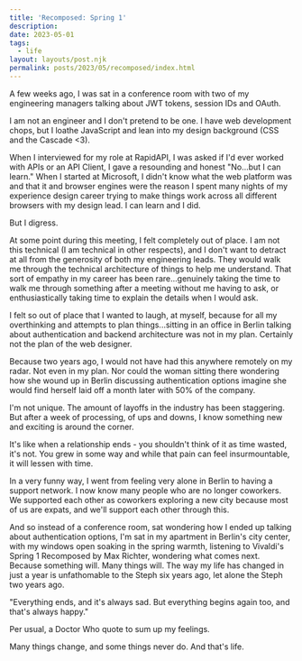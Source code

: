 ```yaml
---
title: 'Recomposed: Spring 1'
description: 
date: 2023-05-01
tags:
  - life
layout: layouts/post.njk
permalink: posts/2023/05/recomposed/index.html
---
```


A few weeks ago, I was sat in a conference room with two of my engineering managers talking about JWT tokens, session IDs and OAuth. 

I am not an engineer and I don't pretend to be one. I have web development chops, but I loathe JavaScript and lean into my design background (CSS and the Cascade <3). 

When I interviewed for my role at RapidAPI, I was asked if I'd ever worked with APIs or an API Client, I gave a resounding and honest "No...but I can learn."  When I started at Microsoft, I didn't know what the web platform was and that it and browser engines were the reason I spent many nights of my experience design career trying to make things work across all different browsers with my design lead. I can learn and I did.

But I digress. 

At some point during this meeting, I felt completely out of place. I am not this technical (I am technical in other respects), and I don't want to detract at all from the generosity of both my engineering leads. They would walk me through the technical architecture of things to help me understand. That sort of empathy in my career has been rare...genuinely taking the time to walk me through something after a meeting without me having to ask, or enthusiastically taking time to explain the details when I would ask.

I felt so out of place that I wanted to laugh, at myself, because for all my overthinking and attempts to plan things...sitting in an office in Berlin talking about authentication and backend architecture was not in my plan. Certainly not the plan of the web designer. 

Because two years ago, I would not have had this anywhere remotely on my radar. Not even in my plan. Nor could the woman sitting there wondering how she wound up in Berlin discussing authentication options imagine she would find herself laid off a month later with 50% of the company. 

I'm not unique. The amount of layoffs in the industry has been staggering. But after a week of processing, of ups and downs, I know something new and exciting is around the corner. 

It's like when a relationship ends - you shouldn't think of it as time wasted, it's not. You grew in some way and while that pain can feel insurmountable, it will lessen with time. 

In a very funny way, I went from feeling very alone in Berlin to having a support network. I now know many people who are no longer coworkers. We supported each other as coworkers exploring a new city because most of us are expats, and we'll support each other through this. 

And so instead of a conference room, sat wondering how I ended up talking about authentication options, I'm sat in my apartment in Berlin's city center, with my windows open soaking in the spring warmth, listening to Vivaldi's Spring 1 Recomposed by Max Richter, wondering what comes next. Because something will. Many things will. The way my life has changed in just a year is unfathomable to the Steph six years ago, let alone the Steph two years ago. 

"Everything ends, and it's always sad. But everything begins again too, and that's always happy." 

Per usual, a Doctor Who quote to sum up my feelings. 

Many things change, and some things never do. And that's life.